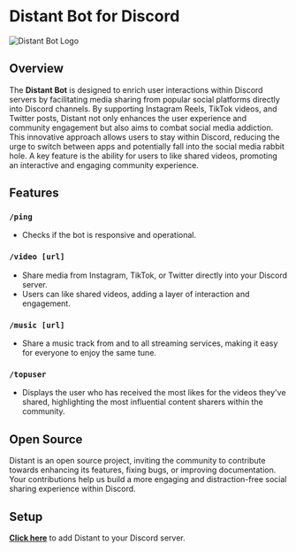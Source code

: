 # Distant Bot for Discord
![Distant Bot Logo](https://cdn.discordapp.com/attachments/696115202185232497/1218133319477231617/672fd81e-9317-47e3-b016-d318b5efa184.jpg?ex=66068e0f&is=65f4190f&hm=7bac04d92bf551a87514e6bdec1f2b8e9e9f8a8c6126581adffb304bbd2dcc0a& "Distant Bot Logo")

## Overview

The **Distant Bot** is designed to enrich user interactions within Discord servers by facilitating media sharing from popular social platforms directly into Discord channels. By supporting Instagram Reels, TikTok videos, and Twitter posts, Distant not only enhances the user experience and community engagement but also aims to combat social media addiction. This innovative approach allows users to stay within Discord, reducing the urge to switch between apps and potentially fall into the social media rabbit hole. A key feature is the ability for users to like shared videos, promoting an interactive and engaging community experience.

## Features

### `/ping`
- Checks if the bot is responsive and operational.

### `/video [url]`
- Share media from Instagram, TikTok, or Twitter directly into your Discord server.
- Users can like shared videos, adding a layer of interaction and engagement.

### `/music [url]`
- Share a music track from and to all streaming services, making it easy for everyone to enjoy the same tune.

### `/topuser`
- Displays the user who has received the most likes for the videos they've shared, highlighting the most influential content sharers within the community.

## Open Source

Distant is an open source project, inviting the community to contribute towards enhancing its features, fixing bugs, or improving documentation. Your contributions help us build a more engaging and distraction-free social sharing experience within Discord.

## Setup

**[Click here](https://erin-awful-duckling.cyclic.app/)** to add Distant to your Discord server.
